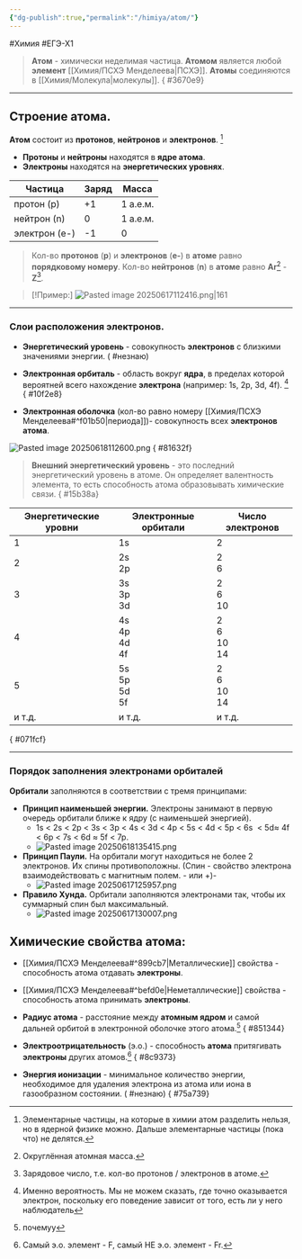 ```yaml
---
{"dg-publish":true,"permalink":"/himiya/atom/"}
---
```


#Химия #ЕГЭ-Х1 
>**Атом** - химически неделимая частица. **Атомом** является любой **элемент** [[Химия/ПСХЭ Менделеева\|ПСХЭ]].
>**Атомы** соединяются в [[Химия/Молекула\|молекулы]].
{ #3670e9}


---
## Строение атома.
**Атом** состоит из **протонов**, **нейтронов** и **электронов**. [^3]
- **Протоны** и **нейтроны** находятся в **ядре атома**.
- **Электроны** находятся на **энергетических уровнях**.

| Частица       | **Заряд** | **Масса** |
| ------------- | --------- | --------- |
| протон (p)    | +1        | 1 а.е.м.  |
| нейтрон (n)   | 0         | 1 а.е.м.  |
| электрон (e-) | -1        | 0         |

>Кол-во **протонов** (**p**) и **электронов** (**e-**) в **атоме** равно **порядковому номеру**.
>Кол-во **нейтронов** (**n**) в **атоме** равно **Ar**[^6] - **Z**[^5].

>[!Пример:]
>![Pasted image 20250617112416.png|161](/img/user/files/attachments/Pasted%20image%2020250617112416.png)

---

### Слои расположения электронов.
- **Энергетический уровень** - совокупность **электронов** с близкими значениями энергии. ( #незнаю)
- **Электронная орбиталь** - область вокруг **ядра**, в пределах которой вероятней всего нахождение **электрона** (например: 1s, 2p, 3d, 4f). [^4]
{ #10f2e8}

- **Электронная оболочка** (кол-во равно номеру [[Химия/ПСХЭ Менделеева#^f01b50\|периода]])- совокупность всех **электронов атома**.

![Pasted image 20250618112600.png](/img/user/files/attachments/Pasted%20image%2020250618112600.png)
{ #81632f}

>**Внешний энергетический уровень** - это последний энергетический уровень в атоме. Он определяет валентность элемента, то есть способность атома образовывать химические связи.
{ #15b38a}


| **Энергетические уровни** | Электронные орбитали | Число электронов   |
| ------------------------- | -------------------- | ------------------ |
| 1                         | 1s                   | 2                  |
| 2                         | 2s<br>2p             | 2<br>6             |
| 3                         | 3s<br>3p<br>3d       | 2<br>6<br>10       |
| 4                         | 4s<br>4p<br>4d<br>4f | 2<br>6<br>10<br>14 |
| 5                         | 5s<br>5p<br>5d<br>5f | 2<br>6<br>10<br>14 |
| и т.д.                    | и т.д.               | и т.д.             |
{ #071fcf}


---

### Порядок заполнения электронами орбиталей
**Орбитали** заполняются в соответствии с тремя принципами:
- **Принцип наименьшей энергии.** Электроны занимают в первую очередь орбитали ближе к ядру (с наименьшей энергией). 
	- 1s < 2s < 2p < 3s < 3p < 4s < 3d < 4p < 5s < 4d < 5p < 6s  < 5d≈ 4f < 6p < 7s < 6d ≈ 5f < 7p.
	- ![Pasted image 20250618135415.png](/img/user/files/attachments/Pasted%20image%2020250618135415.png)
- **Принцип Паули.** На орбитали могут находиться не более 2 электронов. Их спины противоположны. (Спин - свойство электрона взаимодействовать с магнитным полем. - или +)-
	- ![Pasted image 20250617125957.png](/img/user/files/attachments/Pasted%20image%2020250617125957.png)
- **Правило Хунда.** Орбитали заполняются электронами так, чтобы их суммарный спин был максимальный.
	- ![Pasted image 20250617130007.png](/img/user/files/attachments/Pasted%20image%2020250617130007.png)
## Химические свойства атома:
- [[Химия/ПСХЭ Менделеева#^899cb7\|Металлические]] свойства - способность атома отдавать **электроны**.
- [[Химия/ПСХЭ Менделеева#^befd0e\|Неметаллические]] свойства - способность атома принимать **электроны**.
- **Радиус атома** - расстояние между **атомным ядром** и самой дальней орбитой в электронной оболочке этого атома.[^2]
{ #851344}

- **Электроотрицательность** (э.о.) - способность **атома** притягивать **электроны** других атомов.[^1]
{ #8c9373}

- **Энергия ионизации** - минимальное количество энергии, необходимое для удаления электрона из атома или иона в газообразном состоянии. ( #незнаю)
{ #75a739}


[^1]: Самый э.о. элемент - F, самый НЕ э.о. элемент - Fr.
[^2]: почемуу
[^3]: Элементарные частицы, на которые в химии атом разделить нельзя, но в ядерной физике можно. Дальше элементарные частицы (пока что) не делятся.
[^4]: Именно вероятность. Мы не можем сказать, где точно оказывается электрон, поскольку его поведение зависит от того, есть ли у него наблюдатель
[^5]: Зарядовое число, т.е. кол-во протонов / электронов в атоме.
[^6]: Округлённая атомная масса.

